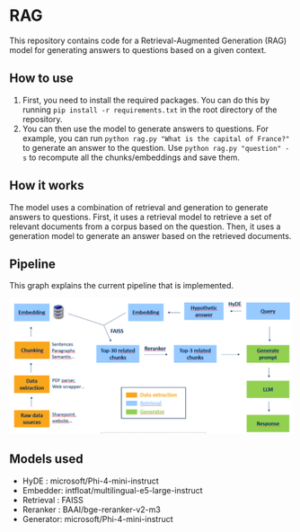 # RAG
This repository contains code for a Retrieval-Augmented Generation (RAG) model for generating answers to questions based on a given context.

## How to use
1. First, you need to install the required packages. You can do this by running `pip install -r requirements.txt` in the root directory of the repository.
2. You can then use the model to generate answers to questions. For example, you can run `python rag.py "What is the capital of France?"` to generate an answer to the question. Use `python rag.py "question" -s`  to recompute all the chunks/embeddings and save them.

## How it works
The model uses a combination of retrieval and generation to generate answers to questions. First, it uses a retrieval model to retrieve a set of relevant documents from a corpus based on the question. Then, it uses a generation model to generate an answer based on the retrieved documents.

## Pipeline
This graph explains the current pipeline that is implemented.

![RAG pipeline](doc/image.png)

## Models used
- HyDE : microsoft/Phi-4-mini-instruct
- Embedder: intfloat/multilingual-e5-large-instruct
- Retrieval : FAISS
- Reranker : BAAI/bge-reranker-v2-m3
- Generator: microsoft/Phi-4-mini-instruct
